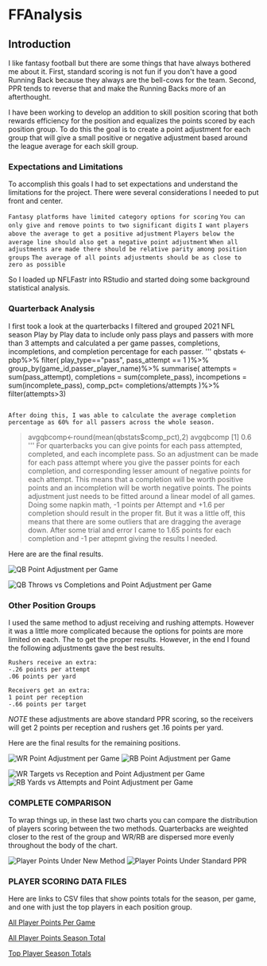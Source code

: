# FFAnalysis

## Introduction

I like fantasy football but there are some things that have always bothered me about it. First, standard scoring is not fun if you don't have a good Running Back because they always are the bell-cows for the team. Second, PPR tends to reverse that and make the Running Backs more of an afterthought. 

I have been working to develop an addition to skill position scoring that both rewards efficiency for the position and equalizes the points scored by each position group. To do this the goal is to create a point adjustment for each group that will give a small positive or negative adjustment based around the league average for each skill group. 

### Expectations and Limitations

To accomplish this goals I had to set expectations and understand the limitations for the project. There were several considerations I needed to put front and center. 

` Fantasy platforms have limited category options for scoring ` 
` You can only give and remove points to two significant digits `
` I want players above the average to get a positive adjustment `
` Players below the average line should also get a negative point adjustment `
` When all adjustments are made there should be relative parity among position groups `
` The average of all points adjustments should be as close to zero as possible `

So I loaded up NFLFastr into RStudio and started doing some background statistical analysis. 

### Quarterback Analysis

I first took a look at the quarterbacks I filtered and grouped 2021 NFL season Play by Play data to include only pass plays and passers with more than 3 attempts and calculated a per game passes, completions, incompletions, and completion percentage for each passer.
'''
qbstats <-pbp%>% 
  filter(
    play_type=="pass",
    pass_attempt == 1
  )%>%
  group_by(game_id,passer_player_name)%>%
  summarise(
    attempts = sum(pass_attempt),
    completions = sum(complete_pass),
    incompetions = sum(incomplete_pass),
    comp_pct= completions/attempts
  )%>%
  filter(attempts>3)
```

After doing this, I was able to calculate the average completion percentage as 60% for all passers across the whole season. 

```
> avgqbcomp<-round(mean(qbstats$comp_pct),2)
> avgqbcomp
[1] 0.6
'''
For quarterbacks you can give points for each pass attempted, completed, and each incomplete pass. So an adjustment can be made for each pass attempt where you give the passer points for each completion, and corresponding lesser amount of negative points for each attempt. This means that a completion will be worth positive points and an incompletion will be worth negative points. The points adjustment just needs to be fitted around a linear model of all games. Doing some napkin math, -1 points per Attempt and +1.6 per completion should result in the proper fit. But it was a little off, this means that there are some outliers that are dragging the average down. After some trial and error I came to 1.65 points for each completion and -1 per attepmt giving the results I needed.

Here are are the final results. 

![QB Point Adjustment per Game](./charts/QBAjustPerGame.png)

![QB Throws vs Completions and Point Adjustment per Game](./charts/QBCompPerGame.png)

### Other Position Groups

I used the same method to adjust receiving and rushing attempts. However it was a little more complicated because the options for points are more limited on each. The to get the proper results.  However, in the end I found the following adjustments gave the best results. 

```
Rushers receive an extra:
-.26 points per attempt
.06 points per yard

Receivers get an extra: 
1 point per reception
-.66 points per target
```
*NOTE* these adjustments are above standard PPR scoring, so the receivers will get 2 points per reception and rushers get .16 points per yard. 

Here are the final results for the remaining positions. 

![WR Point Adjustment per Game](./charts/WRAjustPerGame.png)
![RB Point Adjustment per Game](./charts/RBAjustPerGame.png)


![WR Targets vs Reception and Point Adjustment per Game](./charts/WRCompPerGame.png)
![RB Yards vs Attempts and Point Adjustment per Game](./charts/RBCompPerGame.png)



### COMPLETE COMPARISON

To wrap things up, in these last two charts you can compare the distribution of players scoring between the two methods. Quarterbacks are weighted closer to the rest of the group and WR/RB are dispersed more evenly throughout the body of the chart. 

![Player Points Under New Method](./charts/PlayerScoresNew.png)
![Player Points Under Standard PPR](./charts/PlayerScoresStdPPR.png)

### PLAYER SCORING DATA FILES

Here are links to CSV files that show points totals for the season, per game, and one with just the top players in each position group. 

[All Player Points Per Game](./data/ff_allplayer_pergame_points.csv)

[All Player Points Season Total](./data/ff_allplayer_totalseason_points.csv)

[Top Player Season Totals](./data/ff_top_players_points.csv)
